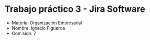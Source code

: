 # Trabajo práctico 3 - Jira Software

- Materia: Organización Empresarial
- Nombre: Ignacio Figueroa
- Comision: 7
